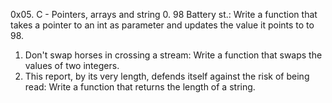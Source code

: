 0x05. C - Pointers, arrays and string
0. 98 Battery st.: Write a function that takes a pointer to an int as parameter and updates the value it points to to 98.
1. Don't swap horses in crossing a stream: Write a function that swaps the values of two integers.
2. This report, by its very length, defends itself against the risk of being read: Write a function that returns the length of a string.
